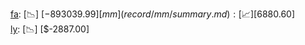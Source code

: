 [fa](record/fa/summary.md): [📉] [$-893039.99]  
[mm](record/mm/summary.md): [📈] [$6880.60]  
[ly](record/ly/summary.md): [📉] [$-2887.00]  

